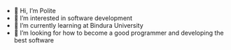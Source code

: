 - 👋 Hi, I’m Polite 
- 👀 I’m interested in software development 
- 🌱 I’m currently learning at Bindura University 
- 💞️ I’m looking for how to become a good programmer and developing the best software 


<!---
tpolite/tpolite is a ✨ special ✨ repository because its `README.md` (this file) appears on your GitHub profile.
You can click the Preview link to take a look at your changes.
--->
